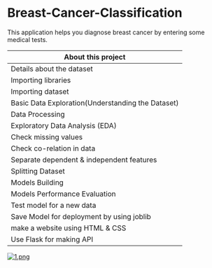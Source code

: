 # Breast-Cancer-Classification
 This application helps you diagnose breast cancer by entering some medical tests.
 
   
| About this project |
| ------------------------------------------------- |                                 
| Details about the dataset |
| Importing libraries |
| Importing dataset |
| Basic Data Exploration(Understanding the Dataset) |
| Data Processing |
| Exploratory Data Analysis (EDA) |
| Check missing values |
| Check co-relation in data |
| Separate dependent & independent features |
| Splitting Dataset |
| Models Building |
| Models Performance Evaluation |
| Test model for a new  data |
| Save Model for deployment by using joblib |
| make a website using HTML &  CSS |
| Use Flask for making API |

 [![1.png](https://i.postimg.cc/ryRgnB8Y/1.png)](https://postimg.cc/9zVGzNwG)
